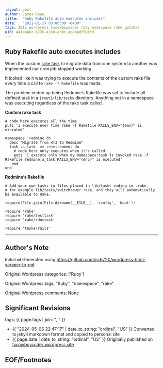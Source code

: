 ```yaml
---
layout: post
author: James Rowe
title:  "Ruby Rakefile auto executes includes"
date:   "2011-01-17 00:00:00 -0400"
tags: 2011 wordpress txcowboycoder ruby namespace rake gotchas
uid: a41da66c-b735-4380-ab0c-ec43ad759ef3
---
```



## Ruby Rakefile auto executes includes


When the custom [rake task](http://txcowboycoder.wordpress.com/2011/01/07/request-tracker-to-redmine-migration/) to migrate data from one system to another was implemented our cron job stopped working.


It looked like it was trying to execute the contents of the custom rake file every time a call to `rake -f Rakefile` was made.


The problem ended up being Redmine’s Rakefile was set to include all defined task in a `{root}/lib/tasks` directory. Anything not in a namespace was executing regardless of the rake task called.


**Custom rake task**



```
# code here executes all the time
puts 'I execute ever time rake -f Rakefile RAILS_ENV="{env}" is executed'

namespace :redmine do
  desc "Migrate from RT3 to Redmine"
  task :a_task  => :environment do
    # code here only executes when it's called
    puts 'I execute only when my namespace:task is invoked rake -f Rakefile redmine:a_task RAILS_ENV="{env}" is executed'
   end
end

```

**Redmine’s Rakefile**



```
# Add your own tasks in files placed in lib/tasks ending in .rake,
# for example lib/tasks/switchtower.rake, and they will automatically be available to Rake.

require(File.join(File.dirname(__FILE__), 'config', 'boot'))

require 'rake'
require 'rake/testtask'
require 'rake/rdoctask'

require 'tasks/rails'

```



---

## Author's Note

Initial `md` Generated using <https://github.com/jsr6720/wordpress-html-scraper-to-md>

Original Wordpress categories: ['Ruby']

Original Wordpress tags: "Ruby", "namespace", "rake"

Original Wordpress comments: None

## Significant Revisions

tags: {{ page.tags | join: ", " }} <!-- todo move this somewhere -->

- {{ "2024-05-06 22:47:17" | date_to_string: "ordinal", "US" }} Converted to jekyll markdown format and copied to personal site
- {{ page.date | date_to_string: "ordinal", "US" }} Originally published on [txcowboycoder wordpress site](https://txcowboycoder.wordpress.com/2011/01/17/ruby-rakefile-auto-executes-includes/)

## EOF/Footnotes

